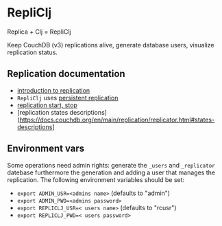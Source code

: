 # RepliClj

Replica + Clj = RepliClj

Keep CouchDB (v3) replications alive, generate database users, visualize replication status.

## Replication documentation

* [introduction to replication](https://docs.couchdb.org/en/stable/replication/intro.html#introduction-to-replication) 
* `RepliClj` uses [persistent replication](https://docs.couchdb.org/en/stable/replication/intro.html#transient-and-persistent-replication)
* [replication start, stop](https://docs.couchdb.org/en/stable/replication/intro.html#transient-and-persistent-replication)
* [replication states descriptions](https://docs.couchdb.org/en/main/replication/replicator.html#states-descriptions]

## Environment vars

Some operations need admin rights: generate the `_users` and
`_replicator` datebase furthermore the generation and adding a user
that manages the replication. The following environment variables should be set:

* `export ADMIN_USR=<admins name>` (defaults to "admin")
* `export ADMIN_PWD=<admins password>`
* `export REPLICLJ_USR=< users name>` (defaults to "rcusr")
* `export REPLICLJ_PWD=< users password>` 